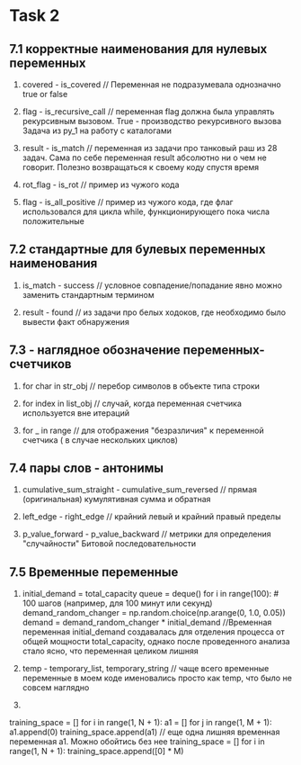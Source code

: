 # Task 2 

## 7.1 корректные наименования для нулевых переменных

1) covered - is_covered
// Переменная не подразумевала однозначно true or false

2) flag - is_recursive_call
// переменная flag должна была управлять рекурсивным вызовом. True - производство рекурсивного вызова Задача из py_1 на работу с каталогами

3) result - is_match
// переменная из задачи про танковый раш из 28 задач. Сама по себе переменная result абсолютно ни о чем не говорит. Полезно возвращаться к своему коду спустя время

4) rot_flag - is_rot 
// пример из чужого кода 

5) flag - is_all_positive
// пример из чужого кода, где флаг использовался для цикла while, функционирующего пока числа положительные




## 7.2 стандартные для булевых переменных наименования

1) is_match - success
// условное совпадение/попадание явно можно заменить стандартным термином

2) result - found
// из задачи про белых ходоков, где необходимо было вывести факт обнаружения



## 7.3 - наглядное обозначение переменных- счетчиков

1) for char in str_obj
// перебор символов в объекте типа строки

2) for index in list_obj
// случай, когда переменная счетчика используется вне итераций

3) for _ in range
// для отображения "безразличия" к переменной счетчика ( в случае нескольких циклов)



## 7.4 пары слов - антонимы

1) cumulative_sum_straight - cumulative_sum_reversed
// прямая (оригинальная) кумулятивная сумма и обратная

2) left_edge - right_edge
// крайний левый и крайний правый пределы

3) p_value_forward - p_value_backward
// метрики для определения "случайности" Битовой последовательности



## 7.5 Временные переменные
1) initial_demand = total_capacity
queue = deque()
for i in range(100):  # 100 шагов (например, для 100 минут или секунд)
    demand_random_changer = np.random.choice(np.arange(0, 1.0, 0.05))
    demand = demand_random_changer *  initial_demand
//Временная переменная initial_demand создавалась для отделения процесса от общей мощности total_capacity, однако после проведенного анализа стало ясно, что переменная целиком лишняя

2) temp - temporary_list, temporary_string
// чаще всего временные переменные в моем коде именовались просто как temp, что было не совсем наглядно

3) 
training_space = []
for i in range(1, N + 1):
    a1 = []
    for j in range(1, M + 1):
        a1.append(0)
    training_space.append(a1)
// еще одна лишняя временная переменная а1. Можно обойтись без нее
training_space = [] 
for i in range(1, N + 1):
    training_space.append([0] * M)

